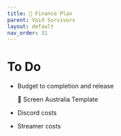 ```yaml
---
title: 🏦 Finance Plan
parent: Void Survivors
layout: default
nav_order: 31
---
```


# To Do
* Budget to completion and release

    📖 Screen Australia Template



* Discord costs
* Streamer costs